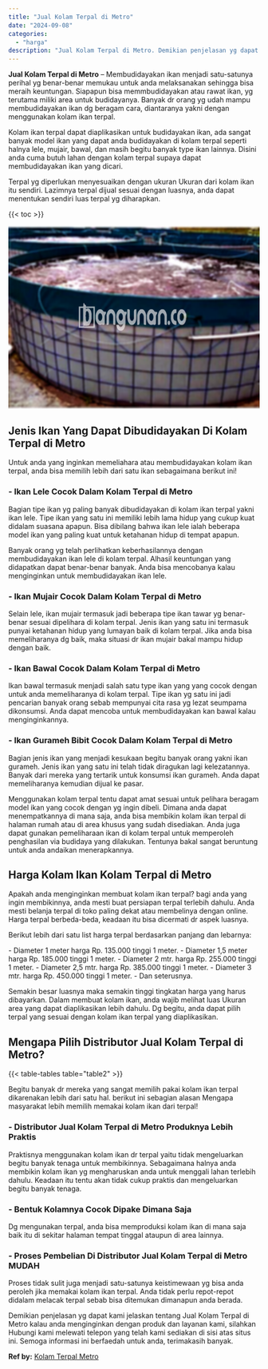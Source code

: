 ```yaml
---
title: "Jual Kolam Terpal di Metro"
date: "2024-09-08"
categories: 
  - "harga"
description: "Jual Kolam Terpal di Metro. Demikian penjelasan yg dapat kami jelaskan tentang Jual Kolam Terpal di Metro kalau anda menginginkan dengan produk dan layanan k..."
---
```


**Jual Kolam Terpal di Metro** – Membudidayakan ikan menjadi satu-satunya perihal yg benar-benar memukau untuk anda melaksanakan sehingga bisa meraih keuntungan. Siapapun bisa memmbudidayakan atau rawat ikan, yg terutama miliki area untuk budidayanya. Banyak dr orang yg udah mampu membudidayakan ikan dg beragam cara, diantaranya yakni dengan menggunakan kolam ikan terpal.

Kolam ikan terpal dapat diaplikasikan untuk budidayakan ikan, ada sangat banyak model ikan yang dapat anda budidayakan di kolam terpal seperti halnya lele, mujair, bawal, dan masih begitu banyak type ikan lainnya. Disini anda cuma butuh lahan dengan kolam terpal supaya dapat membudidayakan ikan yang dicari.

Terpal yg diperlukan menyesuaikan dengan ukuran Ukuran dari kolam ikan itu sendiri. Lazimnya terpal dijual sesuai dengan luasnya, anda dapat menentukan sendiri luas terpal yg diharapkan.

{{< toc >}}

![Jual Kolam Terpal di Metro](/images/jual-kolam-terpal-53.png)

## Jenis Ikan Yang Dapat Dibudidayakan Di Kolam Terpal di Metro

Untuk anda yang inginkan memeliahara atau membudidayakan kolam ikan terpal, anda bisa memilih lebih dari satu ikan sebagaimana berikut ini!

### \- Ikan Lele Cocok Dalam Kolam Terpal di Metro

Bagian tipe ikan yg paling banyak dibudidayakan di kolam ikan terpal yakni ikan lele. Tipe ikan yang satu ini memiliki lebih lama hidup yang cukup kuat didalam suasana apapun. Bisa dibilang bahwa ikan lele ialah beberapa model ikan yang paling kuat untuk ketahanan hidup di tempat apapun.

Banyak orang yg telah perlihatkan keberhasilannya dengan membudidayakan ikan lele di kolam terpal. Alhasil keuntungan yang didapatkan dapat benar-benar banyak. Anda bisa mencobanya kalau menginginkan untuk membudidayakan ikan lele.

### \- Ikan Mujair Cocok Dalam Kolam Terpal di Metro

Selain lele, ikan mujair termasuk jadi beberapa tipe ikan tawar yg benar-benar sesuai dipelihara di kolam terpal. Jenis ikan yang satu ini termasuk punyai ketahanan hidup yang lumayan baik di kolam terpal. Jika anda bisa memeliharanya dg baik, maka situasi dr ikan mujair bakal mampu hidup dengan baik.

### \- Ikan Bawal Cocok Dalam Kolam Terpal di Metro

Ikan bawal termasuk menjadi salah satu type ikan yang yang cocok dengan untuk anda memeliharanya di kolam terpal. Tipe ikan yg satu ini jadi pencarian banyak orang sebab mempunyai cita rasa yg lezat seumpama dikonsumsi. Anda dapat mencoba untuk membudidayakan kan bawal kalau menginginkannya.

### \- Ikan Gurameh Bibit Cocok Dalam Kolam Terpal di Metro

Bagian jenis ikan yang menjadi kesukaan begitu banyak orang yakni ikan gurameh. Jenis ikan yang satu ini telah tidak diragukan lagi kelezatannya. Banyak dari mereka yang tertarik untuk konsumsi ikan gurameh. Anda dapat memeliharanya kemudian dijual ke pasar.

Menggunakan kolam terpal tentu dapat amat sesuai untuk pelihara beragam model ikan yang cocok dengan yg ingin dibeli. Dimana anda dapat menempatkannya di mana saja, anda bisa membikin kolam ikan terpal di halaman rumah atau di area khusus yang sudah disediakan. Anda juga dapat gunakan pemeliharaan ikan di kolam terpal untuk memperoleh penghasilan via budidaya yang dilakukan. Tentunya bakal sangat beruntung untuk anda andaikan menerapkannya.

## Harga Kolam Ikan Kolam Terpal di Metro

Apakah anda menginginkan membuat kolam ikan terpal? bagi anda yang ingin membikinnya, anda mesti buat persiapan terpal terlebih dahulu. Anda mesti belanja terpal di toko paling dekat atau membelinya dengan online. Harga terpal berbeda-beda, keadaan itu bisa dicermati dr aspek luasnya.

Berikut lebih dari satu list harga terpal berdasarkan panjang dan lebarnya:

\- Diameter 1 meter harga Rp. 135.000 tinggi 1 meter. - Diameter 1,5 meter harga Rp. 185.000 tinggi 1 meter. - Diameter 2 mtr. harga Rp. 255.000 tinggi 1 meter. - Diameter 2,5 mtr. harga Rp. 385.000 tinggi 1 meter. - Diameter 3 mtr. harga Rp. 450.000 tinggi 1 meter. - Dan seterusnya.

Semakin besar luasnya maka semakin tinggi tingkatan harga yang harus dibayarkan. Dalam membuat kolam ikan, anda wajib melihat luas Ukuran area yang dapat diaplikasikan lebih dahulu. Dg begitu, anda dapat pilih terpal yang sesuai dengan kolam ikan terpal yang diaplikasikan.

## Mengapa Pilih Distributor Jual Kolam Terpal di Metro?

{{< table-tables table="table2" >}}

Begitu banyak dr mereka yang sangat memilih pakai kolam ikan terpal dikarenakan lebih dari satu hal. berikut ini sebagian alasan Mengapa masyarakat lebih memilih memakai kolam ikan dari terpal!

### \- Distributor Jual Kolam Terpal di Metro Produknya Lebih Praktis

Praktisnya menggunakan kolam ikan dr terpal yaitu tidak mengeluarkan begitu banyak tenaga untuk membikinnya. Sebagaimana halnya anda membikin kolam ikan yg mengharuskan anda untuk menggali lahan terlebih dahulu. Keadaan itu tentu akan tidak cukup praktis dan mengeluarkan begitu banyak tenaga.

### \- Bentuk Kolamnya Cocok Dipake Dimana Saja

Dg mengunakan terpal, anda bisa memproduksi kolam ikan di mana saja baik itu di sekitar halaman tempat tinggal ataupun di area lainnya.

### \- Proses Pembelian Di Distributor Jual Kolam Terpal di Metro MUDAH

Proses tidak sulit juga menjadi satu-satunya keistimewaan yg bisa anda peroleh jika memakai kolam ikan terpal. Anda tidak perlu repot-repot didalam melacak terpal sebab bisa ditemukan dimanapun anda berada.

Demikian penjelasan yg dapat kami jelaskan tentang Jual Kolam Terpal di Metro kalau anda menginginkan dengan produk dan layanan kami, silahkan Hubungi kami melewati telepon yang telah kami sediakan di sisi atas situs ini. Semoga informasi ini berfaedah untuk anda, terimakasih banyak.

**Ref by:** [Kolam Terpal Metro](https://id.wikipedia.org/wiki/Kolam)
